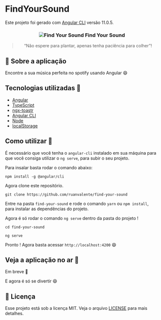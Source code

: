 # FindYourSound

Este projeto foi gerado com [Angular CLI](https://github.com/angular/angular-cli) versão 11.0.5.

<h3 align="center">
  <img src="https://i.postimg.cc/nrbN4hC1/screen.png" alt="Find Your Sound" />
  Find Your Sound
</h3>

<blockquote align="center">“Não espere para plantar, apenas tenha paciência para colher”!</blockquote>

## :rocket: Sobre a aplicação

Encontre a sua música perfeita no spotify usando Angular :smile:

## Tecnologias utilizadas :memo:

- [Angular](https://angular.io)
- [TypeScript](https://www.typescriptlang.org)
- [ngx-toastr](https://ngx-toastr.vercel.app)
- [Angular CLI](https://cli.angular.io)
- [Node](https://nodejs.org/en/)
- [localStorage](https://developer.mozilla.org/en-US/docs/Web/API/Window/localStorage)

## Como utilizar 🤔

É necessário que você tenha o `angular-cli` instalado em sua máquina para que você consiga utilizar o `ng serve`, para subir o seu projeto.

Para insalar basta rodar o comando abaixo:

```
npm install -g @angular/cli
```

Agora clone este repositório.

```
git clone https://github.com/ruanvalente/find-your-sound
```

Entre na pasta `find-your-sound` e rode o comando `yarn` ou `npm install`, para instalar as dependências do projeto.

Agora é só rodar o comando `ng serve` dentro da pasta do projeto !

```
cd find-your-sound

ng serve
```

Pronto ! Agora basta acessar `http://localhost:4200` :smile:

## Veja a aplicação no ar :tada:

Em breve 🤫

E agora é só se divertir :smile:

## :memo: Licença

Esse projeto está sob a licença MIT. Veja o arquivo [LICENSE](LICENSE) para mais detalhes.
